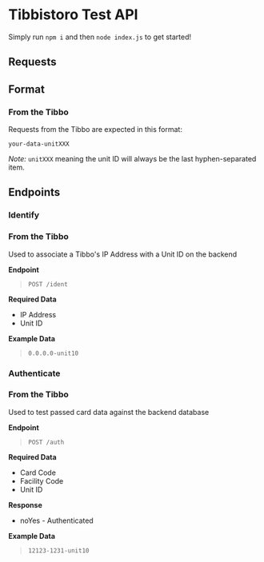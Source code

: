 # Tibbistoro Test API

Simply run `npm i` and then `node index.js` to get started!


## Requests
## Format
### From the Tibbo
Requests from the Tibbo are expected in this format:

```
your-data-unitXXX
```

*Note:* `unitXXX` meaning the unit ID will always be the last hyphen-separated item.

## Endpoints
### Identify
### From the Tibbo

Used to associate a Tibbo's IP Address with a Unit ID on the backend


**Endpoint**
> `POST /ident`



**Required Data** 
* IP Address
* Unit ID


**Example Data**
> `0.0.0.0-unit10`



### Authenticate
### From the Tibbo

Used to test passed card data against the backend database


**Endpoint**
> `POST /auth`


**Required Data**
* Card Code
* Facility Code
* Unit ID


**Response**
* noYes - Authenticated


**Example Data**
> `12123-1231-unit10`
